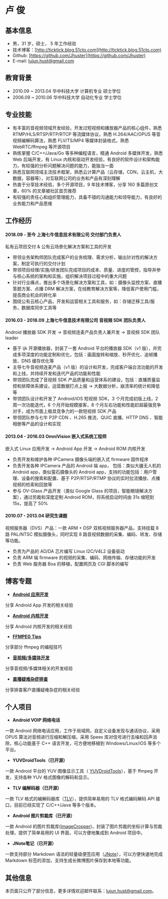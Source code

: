 
**卢   俊**
=============


## **基本信息**
- 男，31 岁，硕士， 5 年工作经验
- 技术博客：[http://ticktick.blog.51cto.com](http://ticktick.blog.51cto.com)
- Github:   [https://github.com/Jhuster](https://github.com/Jhuster)
- E-mail:   lujun.hust@gmail.com

## **教育背景**
- 2010.09 ~ 2013.04    华中科技大学    计算机专业  硕士学位   
- 2006.09 ~ 2010.06    华中科技大学    自动化专业  学士学位  

## **专业技能**

- 有丰富的音视频领域开发经验，开发过短视频和播放器产品的核心组件，熟悉 RTMP/HLS/RTSP/RTP/RTCP 等流媒体协议，熟悉 H.264/AAC/OPUS 等音视频编解码算法，熟悉 FLV/TS/MP4 等媒体封装格式，熟悉 WebRTC/ffmpeg 等开源项目
- 熟练掌握 C/C++/Java/Go 等多种编程语言，精通 Android 多媒体开发，熟悉 Web 后端开发，有 Linux 内核和驱动开发经验，有良好的软件设计和架构能力，有较强的分析问题解决问题的能力，能独当一面
- 熟悉互联网领域主流技术框架，熟悉云计算产品（云存储，CDN，云主机，大数据，容器等），对互联网公司的业务和产品有深刻理解
- 热衷于分享技术经验，多个开源项目，9 年技术博客，分享 160 多篇原创文章，60% 的文章被社区首页推荐
- 有较强的责任心和组织管理能力，具备不错的沟通能力和领导能力，有良好的业务能力和产品思维

## **工作经历**

#### 2018.09 - 至今    上海七牛信息技术有限公司   交付部门负责人 

私有云项目交付 & 公有云场景化解决方案和工具的开发

- 带领业务架构师团队完成客户的业务梳理、需求分析，输出针对性的解决方案，制定可执行的交付计划
- 带领项目经理/实施/研发团队完成项目的成本、质量、进度的管控，指导并参与核心系统的架构和实施，组织解决项目过程中的重大问题
- 针对行业痛点，推出多个场景化解决方案和工具，如：摄像头监控方案、直播答题方案、点播 DRM 解决方案，在线教育解决方案等，降低客户使用门槛，提高商业机会的转化率
- 围绕公有云核心产品，开发和运营相关工具和服务，如：存储迁移工具/服务，数据库同步工具等

#### 2016.03 - 2018.09   上海七牛信息技术有限公司  音视频 SDK 团队负责人 

Android 播放器 SDK 开发 -> 音视频连麦产品负责人兼开发 -> 音视频 SDK 团队 leader 

- 基于 ijk 开源播放器，封装了一套 Android 平台的播放器 SDK（v1 版），并完成多项深度的功能定制和优化，包括：画面旋转和缩放、秒开优化、追帧播放、DNS 缓存优化等
- 主导七牛音视频连麦产品（v1 版）的设计和开发，完成客户端合流功能的开发和上线，并持续开发和迭代产品的功能和性能
- 带领团队完成了音视频 SDK 产品质量和运营体系的建设，包括：直播质量监控和排障体系建设，运营数据打点上报 -> 大数据分析，崩溃率的统计和降低等
- 带领团队设计和开发了 Android/iOS 短视频 SDK，3 个月完成初版上线，2 周一次功能迭代，6 个月开始规模接客，8 个月左右功能和性能赶超最强竞争对手，成为市面上极具竞争力的一款短视频 SDK 产品
- 带领团队参与七牛 P2P CDN 、H.265 推流、QUIC 直播、HTTP DNS 、智能相册等产品的设计和实现

#### 2013.04 - 2016.03   OmniVision  嵌入式系统工程师 

嵌入式 Linux 应用开发 -> Android App 开发 -> Android ROM 内核开发

- 负责开发和维护各种 IPCamera 摄像头端的嵌入式 firmware 固件程序
- 负责开发各种 IPCamera 产品的 Android 端 app， 包括：类似大疆无人机的 Android app，类似萤石摄像头的 Android app，支持的功能包括：用户管理、设备的搜索和配置、基于 P2P/RTSP/RTMP 协议的实时拉流播放、点播视频的检索和回放等
- 参与 OV-Glass 产品开发（类似  Google Glass 的项目，智能眼镜解决方案），通过剪裁和深度定制 Android ROM，将系统启动时间由 31s 缩短到 15s，提高了 50%

#### 2010.07 - 2013.04   研究生课题

视频服务器（DVS）产品：一款 ARM + DSP 双核视频服务器产品，支持挂载 8 路 PAL/NTSC 模拟摄像头，同时实现 8 路音视频数据的采集、编码、转发、存储等功能。

- 负责为产品的 AD/DA 芯片编写 Linux I2C/V4L2 设备驱动
- 负责 ARM 端 firmware 的视频的采集、编码、网络传输、存储功能的开发
- 负责 Web 服务器 Boa 的移植，配置网页及 CGI 脚本的编写

**博客专题**
------------------

- **[Android 应用开发][3]**

分享 Android App 开发的相关经验

- **[Android 内核开发][4]**

分享 Android 内核开发的相关经验

- **[FFMPEG Tips][6]**

分享部分 ffmpeg 的编程技巧

- **[音视频/多媒体开发][2]**

分享音视频/多媒体相关的开发经验

- **[直播疑难杂症排查][5]**

分享排查客户直播疑难杂症的相关经验


**个人项目**
------------------

- **Android VOIP 网络电话**

一款 Android 网络电话应用，工作于局域网，自定义设备发现与通话协议，采用 OPUS 算法对音频进行压缩和解压缩，采用 Speex 库对信号进行去噪和回声消除，核心功能基于 C++ 语言开发，可方便地移植到 Windows/Linux/iOS 等多个平台。

- **YUVDroidTools（已开源）**

一款 Android 平台的 YUV 图像显示工具（ [YUVDroidTools](https://github.com/Jhuster/YUVDroidTools)），基于 ffmpeg 开发，支持各种 YUV 格式图像的解码和显示。

- **TLV 编解码器（已开源）**

一款 TLV 格式的编解码器库（[TLV](https://github.com/Jhuster/TLV)），提供简单易用的 TLV 格式编码解码 API 接口，目前已经实现了 C/C++/Java 等多个版本。

- **Android 图片剪裁库（已开源）**

一款 Android 的图片剪裁库([ImageCropper](https://github.com/Jhuster/ImageCropper))，封装了图片剪裁的坐标计算与剪裁处理，提供了简单易用的 UI 界面，可以方便地集成到 Android 项目中。

- **JNote笔记（已开源）**

一款支持部分 Markdown 语法的轻量级便签应用（[JNote](https://github.com/Jhuster/JNote)），可以方便快速地完成 Markdown 标签的添加，支持生成长微博图片保存到本地等功能。


**其他信息**
---------
本页面只公开了部分信息，更多详情欢迎邮件联系：lujun.hust@gmail.com。

[1]: http://www.qiniu.com/
[2]: http://ticktick.blog.51cto.com/823160/d-15
[3]: http://ticktick.blog.51cto.com/823160/d-7
[4]: http://ticktick.blog.51cto.com/823160/d-11
[5]: http://ticktick.blog.51cto.com/823160/d-16
[6]: http://ticktick.blog.51cto.com/823160/d-17
